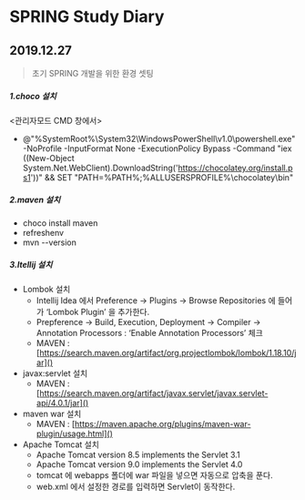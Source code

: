 #  **SPRING Study Diary**

## 2019.12.27

> 초기 SPRING 개발을 위한 환경 셋팅

##### 1.choco 설치
<관리자모드 CMD 창에서>
- @"%SystemRoot%\System32\WindowsPowerShell\v1.0\powershell.exe" -NoProfile -InputFormat None -ExecutionPolicy Bypass -Command "iex ((New-Object System.Net.WebClient).DownloadString('https://chocolatey.org/install.ps1'))" && SET "PATH=%PATH%;%ALLUSERSPROFILE%\chocolatey\bin"

##### 2.maven 설치
- choco install maven
- refreshenv
- mvn --version

##### 3.Itellij 설치
- Lombok 설치
  - Intellij Idea 에서 Preference -> Plugins -> Browse Repositories 에 들어가 ‘Lombok Plugin’ 을 추가한다.
  - Prepference -> Build, Execution, Deployment -> Compiler -> Annotation Processors :  ‘Enable Annotation Processors’ 체크
  - MAVEN : [https://search.maven.org/artifact/org.projectlombok/lombok/1.18.10/jar]()
- javax:servlet 설치
  - MAVEN : [https://search.maven.org/artifact/javax.servlet/javax.servlet-api/4.0.1/jar]()
- maven war 설치
  - MAVEN : [https://maven.apache.org/plugins/maven-war-plugin/usage.html]()
- Apache Tomcat 설치
  - Apache Tomcat version 8.5 implements the Servlet 3.1
  - Apache Tomcat version 9.0 implements the Servlet 4.0
  - tomcat 에 webapps 폴더에 war 파일을 넣으면 자동으로 압축을 푼다.
  - web.xml 에서 설정한 경로를 입력하면 Servlet이 동작한다.
